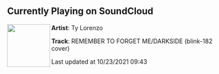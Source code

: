## Currently Playing on SoundCloud

[<img align="left" width="100" src="https://i1.sndcdn.com/artworks-nhXruc5CDnp3fCls-IrzCYg-t500x500.jpg">](https://soundcloud.com/tylorenzo/blinkcover?in_system_playlist=track-stations%3A1145585986)

**Artist**: Ty Lorenzo 

**Track**: REMEMBER TO FORGET ME/DARKSIDE (blink-182 cover)

Last updated at 10/23/2021 09:43
